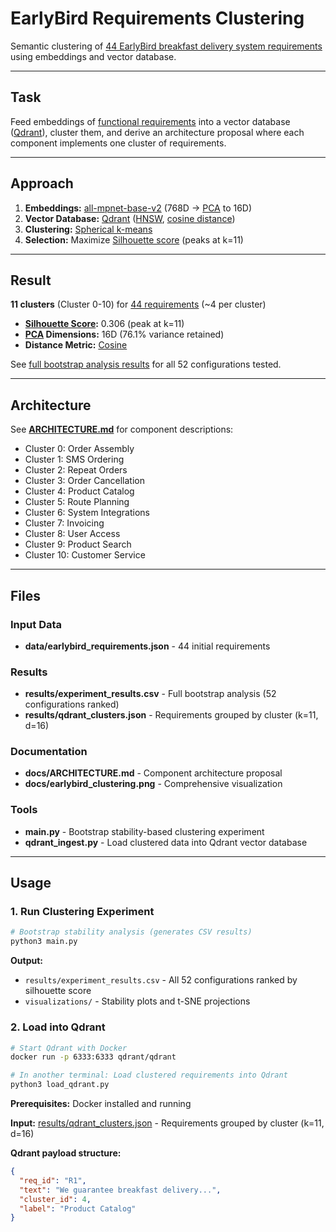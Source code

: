 # EarlyBird Requirements Clustering

Semantic clustering of [44 EarlyBird breakfast delivery system requirements](data/earlybird_requirements.json) using embeddings and vector database.

---

## Task

Feed embeddings of [functional requirements](data/earlybird_requirements.json) into a vector database ([Qdrant](https://qdrant.tech/)), cluster them, and derive an architecture proposal where each component implements one cluster of requirements.

---

## Approach

1. **Embeddings:** [all-mpnet-base-v2](https://huggingface.co/sentence-transformers/all-mpnet-base-v2) (768D → [PCA](https://en.wikipedia.org/wiki/Principal_component_analysis) to 16D)
2. **Vector Database:** [Qdrant](https://qdrant.tech/) ([HNSW](https://en.wikipedia.org/wiki/Hierarchical_navigable_small_world), [cosine distance](https://en.wikipedia.org/wiki/Cosine_similarity))
3. **Clustering:** [Spherical k-means](https://en.wikipedia.org/wiki/K-means_clustering#Spherical_k-means_clustering)
4. **Selection:** Maximize [Silhouette score](https://en.wikipedia.org/wiki/Silhouette_(clustering)) (peaks at k=11)

---

## Result

**11 clusters** (Cluster 0-10) for [44 requirements](data/earlybird_requirements.json) (~4 per cluster)

- **[Silhouette Score](https://en.wikipedia.org/wiki/Silhouette_(clustering)):** 0.306 (peak at k=11)
- **[PCA](https://en.wikipedia.org/wiki/Principal_component_analysis) Dimensions:** 16D (76.1% variance retained)
- **Distance Metric:** [Cosine](https://en.wikipedia.org/wiki/Cosine_similarity)

See [full bootstrap analysis results](results/experiment_results.csv) for all 52 configurations tested.

---

## Architecture

See [**ARCHITECTURE.md**](docs/ARCHITECTURE.md) for component descriptions:

- Cluster 0: Order Assembly
- Cluster 1: SMS Ordering
- Cluster 2: Repeat Orders
- Cluster 3: Order Cancellation
- Cluster 4: Product Catalog
- Cluster 5: Route Planning
- Cluster 6: System Integrations
- Cluster 7: Invoicing
- Cluster 8: User Access
- Cluster 9: Product Search
- Cluster 10: Customer Service

---

## Files

### Input Data
- **data/earlybird_requirements.json** - 44 initial requirements

### Results
- **results/experiment_results.csv** - Full bootstrap analysis (52 configurations ranked)
- **results/qdrant_clusters.json** - Requirements grouped by cluster (k=11, d=16)

### Documentation
- **docs/ARCHITECTURE.md** - Component architecture proposal
- **docs/earlybird_clustering.png** - Comprehensive visualization

### Tools
- **main.py** - Bootstrap stability-based clustering experiment
- **qdrant_ingest.py** - Load clustered data into Qdrant vector database

---

## Usage

### 1. Run Clustering Experiment

```bash
# Bootstrap stability analysis (generates CSV results)
python3 main.py
```

**Output:**
- `results/experiment_results.csv` - All 52 configurations ranked by silhouette score
- `visualizations/` - Stability plots and t-SNE projections

### 2. Load into Qdrant

```bash
# Start Qdrant with Docker
docker run -p 6333:6333 qdrant/qdrant

# In another terminal: Load clustered requirements into Qdrant
python3 load_qdrant.py
```

**Prerequisites:** Docker installed and running

**Input:** [results/qdrant_clusters.json](results/qdrant_clusters.json) - Requirements grouped by cluster (k=11, d=16)

**Qdrant payload structure:**
```json
{
  "req_id": "R1",
  "text": "We guarantee breakfast delivery...",
  "cluster_id": 4,
  "label": "Product Catalog"
}
```
